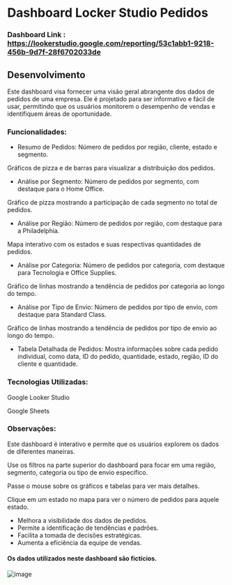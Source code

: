 # Dashboard Locker Studio Pedidos

### Dashboard Link : https://lookerstudio.google.com/reporting/53c1abb1-9218-456b-9d7f-28f6702033de

## Desenvolvimento

Este dashboard visa fornecer uma visão geral abrangente dos dados de pedidos de uma empresa. Ele é projetado para ser informativo e fácil de usar, permitindo que os usuários monitorem o desempenho de vendas e identifiquem áreas de oportunidade.

### Funcionalidades:

- Resumo de Pedidos: 
Número de pedidos por região, cliente, estado e segmento.

Gráficos de pizza e de barras para visualizar a distribuição dos pedidos.

- Análise por Segmento:
Número de pedidos por segmento, com destaque para o Home Office.

Gráfico de pizza mostrando a participação de cada segmento no total de pedidos.

- Análise por Região:
Número de pedidos por região, com destaque para a Philadelphia.

Mapa interativo com os estados e suas respectivas quantidades de pedidos.

- Análise por Categoria:
Número de pedidos por categoria, com destaque para Tecnologia e Office Supplies.

Gráfico de linhas mostrando a tendência de pedidos por categoria ao longo do tempo.

- Análise por Tipo de Envio:
Número de pedidos por tipo de envio, com destaque para Standard Class.

Gráfico de linhas mostrando a tendência de pedidos por tipo de envio ao longo do tempo.

- Tabela Detalhada de Pedidos:
Mostra informações sobre cada pedido individual, como data, ID do pedido, quantidade, estado, região, ID do cliente e quantidade.

### Tecnologias Utilizadas:

Google Looker Studio

Google Sheets


### Observações:

Este dashboard é interativo e permite que os usuários explorem os dados de diferentes maneiras.

Use os filtros na parte superior do dashboard para focar em uma região, segmento, categoria ou tipo de envio específico.

Passe o mouse sobre os gráficos e tabelas para ver mais detalhes.

Clique em um estado no mapa para ver o número de pedidos para aquele estado.

- Melhora a visibilidade dos dados de pedidos.
- Permite a identificação de tendências e padrões.
- Facilita a tomada de decisões estratégicas.
- Aumenta a eficiência da equipe de vendas.

#### Os dados utilizados neste dashboard são fictícios.

![image](https://github.com/FerreiraGabrielw/LockerStudioDashboardPedidos/assets/165827836/33a45f2f-1001-4f5c-9d35-bb2ca573f628)












